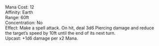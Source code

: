 Mana Cost: 12  
Affinity: Earth  
Range: 60ft  
Concentration: No  
Effect: Make a spell attack. On hit, deal 3d6 Piercing damage and reduce the target’s speed by 10ft until the end of its next turn.  
Upcast: +1d6 damage per x2 Mana.